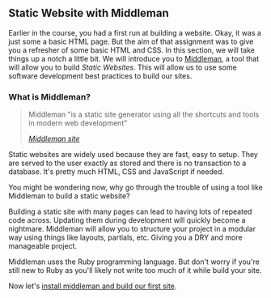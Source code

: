 ## Static Website with Middleman

Earlier in the course, you had a first run at building a website. Okay, it was a just some a basic HTML page. But the aim of that assignment was to give you a refresher of some basic HTML and CSS. In this section, we will take things up a notch a little bit. We will introduce you to [Middleman](https://middlemanapp.com/), a tool that will allow you to build *Static Websites*. This will allow us to use some software development best practices to build our sites.


### What is Middleman?

> Middleman "is a static site generator using all the shortcuts and tools in modern web development"
>
> <cite>[Middleman site](https://middlemanapp.com/)</cite>

Static websites are widely used because they are fast, easy to setup. They are served to the user exactly as stored and there is no transaction to a database. It's pretty much HTML, CSS and JavaScript if needed.

You might be wondering now, why go through the trouble of using a tool like Middleman to build a static website?

Building a static site with many pages can lead to having lots of repeated code across. Updating them during development will quickly become a nightmare. Middleman will allow you to structure your project in a modular way using things like layouts, partials, etc. Giving you a DRY and more manageable project.

Middleman uses the Ruby programming language. But don't worry if you're still new to Ruby as you'll likely not write too much of it while build your site.

Now let's [install middleman and build our first site](setup_middleman.md).
